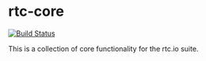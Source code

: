 # rtc-core

[![Build Status](http://etd-packaging.research.nicta.com.au/jenkins/view/rtc/job/rtc-core/badge/icon)](http://etd-packaging.research.nicta.com.au/jenkins/view/rtc/job/rtc-core/)

This is a collection of core functionality for the rtc.io suite.
